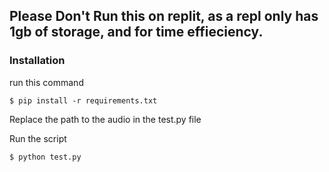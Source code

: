 ## Please Don't Run this on replit, as a repl only has 1gb of storage, and for time effieciency.

### Installation
run this command
```commandline
$ pip install -r requirements.txt
```

Replace the path to the audio in the test.py file

Run the script
```commandline
$ python test.py
```
